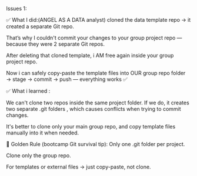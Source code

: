 Issues 1:

✅ What I did:(ANGEL AS A DATA analyst)
cloned the data template repo → it created a separate Git repo.

That’s why I couldn't commit your changes to your group project repo — because they were 2 separate Git repos.

After deleting that cloned template, i AM free again inside your group project repo.

Now i can safely copy-paste the template files into OUR group repo folder → stage → commit → push — everything works ✅

✅ What i learned :

We can't clone two repos inside the same project folder.
If we do, it creates two separate .git folders , which causes conflicts when trying to commit changes.

It's better to clone only your main group repo, and copy template files manually into it when needed.

🔑 Golden Rule (bootcamp Git survival tip):
Only one .git folder per project.

Clone only the group repo.

For templates or external files → just copy-paste, not clone.
